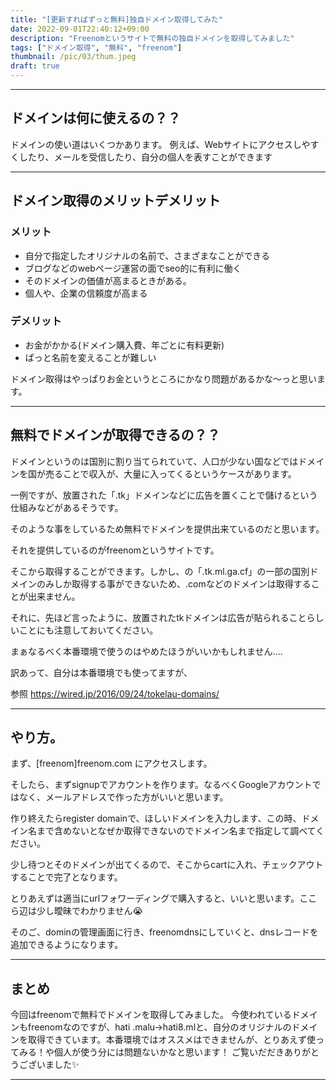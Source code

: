 ```yaml
---
title: "[更新すればずっと無料]独自ドメイン取得してみた"
date: 2022-09-01T22:40:12+09:00
description: "Freenomというサイトで無料の独自ドメインを取得してみました"
tags: ["ドメイン取得", "無料", "freenom"]
thumbnail: /pic/03/thum.jpeg
draft: true
---
```


---
## ドメインは何に使えるの？？

ドメインの使い道はいくつかあります。
例えば、Webサイトにアクセスしやすくしたり、メールを受信したり、自分の個人を表すことができます

---

## ドメイン取得のメリットデメリット

### メリット

* 自分で指定したオリジナルの名前で、さまざまなことができる
* ブログなどのwebページ運営の面でseo的に有利に働く
* そのドメインの価値が高まるときがある。
* 個人や、企業の信頼度が高まる

### デメリット

* お金がかかる(ドメイン購入費、年ごとに有料更新)
* ぱっと名前を変えることが難しい

ドメイン取得はやっぱりお金というところにかなり問題があるかな〜っと思います。

---

## 無料でドメインが取得できるの？？

ドメインというのは国別に割り当てられていて、人口が少ない国などではドメインを国が売ることで収入が、大量に入ってくるというケースがあります。

一例ですが、放置された「.tk」ドメインなどに広告を置くことで儲けるという仕組みなどがあるそうです。

そのような事をしているため無料でドメインを提供出来ているのだと思います。

それを提供しているのがfreenomというサイトです。

そこから取得することができます。しかし、の「.tk.ml.ga.cf」の一部の国別ドメインのみしか取得する事ができないため、.comなどのドメインは取得することが出来ません。

それに、先ほど言ったように、放置されたtkドメインは広告が貼られることらしいことにも注意しておいてください。

まぁなるべく本番環境で使うのはやめたほうがいいかもしれません....

訳あって、自分は本番環境でも使ってますが、



参照 https://wired.jp/2016/09/24/tokelau-domains/

---

## やり方。

まず、[freenom]freenom.com にアクセスします。

そしたら、まずsignupでアカウントを作ります。なるべくGoogleアカウントではなく、メールアドレスで作った方がいいと思います。

作り終えたらregister domainで、ほしいドメインを入力します、この時、ドメイン名まで含めないとなぜか取得できないのでドメイン名まで指定して調べてください。

少し待つとそのドメインが出てくるので、そこからcartに入れ、チェックアウトすることで完了となります。

とりあえずは適当にurlフォワーディングで購入すると、いいと思います。ここら辺は少し曖昧でわかりません😭

そのご、dominの管理画面に行き、freenomdnsにしていくと、dnsレコードを追加できるようになります。

---

## まとめ
今回はfreenomで無料でドメインを取得してみました。
今使われているドメインもfreenomなのですが、hati
.malu→hati8.mlと、自分のオリジナルのドメインを取得できています。本番環境ではオススメはできませんが、とりあえず使ってみる！や個人が使う分には問題ないかなと思います！
ご覧いだだきありがとうございました✨

---
